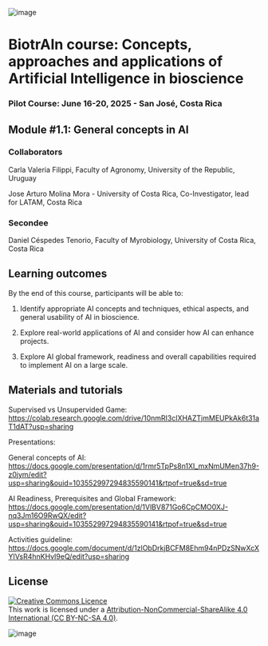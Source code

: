 ![image](https://github.com/user-attachments/assets/c8f408d4-3f11-4c67-a3b6-7c4442f410e3)

# BiotrAIn course: Concepts, approaches and applications of Artificial Intelligence in bioscience

### Pilot Course: June 16-20, 2025 - San José, Costa Rica

## Module #1.1: General concepts in AI 

### Collaborators

Carla Valeria Filippi, Faculty of Agronomy, University of the Republic, Uruguay

Jose Arturo Molina Mora - University of Costa Rica, Co-Investigator, lead for LATAM, Costa Rica

### Secondee

Daniel Céspedes Tenorio, Faculty of Myrobiology, University of Costa Rica, Costa Rica

## Learning outcomes
By the end of this course, participants will be able to:

1. Identify appropriate AI concepts and techniques, ethical aspects, and general usability of AI in bioscience. 

2. Explore real-world applications of AI and consider how AI can enhance projects.

3. Explore AI global framework, readiness and overall capabilities required to implement AI on a large scale. 

## Materials and tutorials

Supervised vs Unsupervided Game: https://colab.research.google.com/drive/10nmRI3clXHAZTjmMEUPkAk6t31aT1dAT?usp=sharing

Presentations:

General concepts of AI: https://docs.google.com/presentation/d/1rmr5TpPs8n1XI_mxNmUMen37h9-z0jym/edit?usp=sharing&ouid=103552997294835590141&rtpof=true&sd=true

AI Readiness, Prerequisites and Global Framework: https://docs.google.com/presentation/d/1VlBV871Go6CpCMO0XJ-nq3Jm16O9RwQX/edit?usp=sharing&ouid=103552997294835590141&rtpof=true&sd=true

Activities guideline: https://docs.google.com/document/d/1zlObDrkjBCFM8Ehm94nPDzSNwXcXYIVsR4hnKHvI9eQ/edit?usp=sharing

## License
<a rel="license" href="http://creativecommons.org/licenses/by/4.0/"><img alt="Creative Commons Licence" style="border-width:0" src="https://i.creativecommons.org/l/by-nc-sa/4.0/88x31.png" /></a><br />This work is licensed under a <a rel="license" href="https://creativecommons.org/licenses/by-nc-sa/4.0/">Attribution-NonCommercial-ShareAlike 4.0 International (CC BY-NC-SA 4.0)</a>.

![image](https://github.com/user-attachments/assets/33d0775f-902c-4a0c-8bbc-6a7c7947a132)
